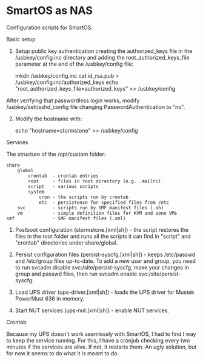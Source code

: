 SmartOS as NAS
==============

Configuration scripts for SmartOS.

Basic setup

1. Setup public key authentication creating the authorized_keys file in the /usbkey/config.inc directory and adding the root_authorized_keys_file parameter at the end of the /usbkey/config file:

    mkdir /usbkey/config.inc
    cat id_rsa.pub > /usbkey/config.inc/authorized_keys
    echo "root_authorized_keys_file=authorized_keys" >> /usbkey/config

After verifying that passwordless login works, modify /usbkey/ssh/sshd_config file changing PasswordAuthentication to "no".

2. Modify the hostname with:

    echo "hostname=stormstone" >> /usbkey/config

Services

The structure of the /opt/custom folder:

    share
        global
            crontab  - crontab entries
            root     - files in root directory (e.g. .mailrc)
            script   - various scripts
            system
                cron - the scripts run by crontab
                etc  - persistence for specified files from /etc
        svc          - scripts run by SMF manifest files (.sh)
        vm           - simple definition files for KVM and zone VMs
    smf              - SMF manifest files (.xml)

1. Postboot configuration (stormstone.[xml|sh]) - the script restores the files in the root folder and runs all the scripts it can find in "script" and "crontab" directories under share/global.

2. Persist configuration files (persist-syscfg.[xml|sh]) - keeps /etc/passwd and /etc/group files up-to-date. To add a new user and group, you need to run svcadm disable svc:/site/persist-syscfg, make your changes in group and passwd files, then run svcadm enable svc:/site/persist-syscfg.

3. Load UPS driver (ups-driver.[xml|sh]) - loads the UPS driver for Mustek PowerMust 636 in memory.

4. Start NUT services (ups-nut.[xml|sh]) - enable NUT services.

Crontab

Because my UPS doesn't work seemlessly with SmartOS, I had to find I way to keep the service running. For this, I have a cronjob checking every two minutes if the services are alive. If not, it restarts them. An ugly solution, but for now it seems to do what it is meant to do.
